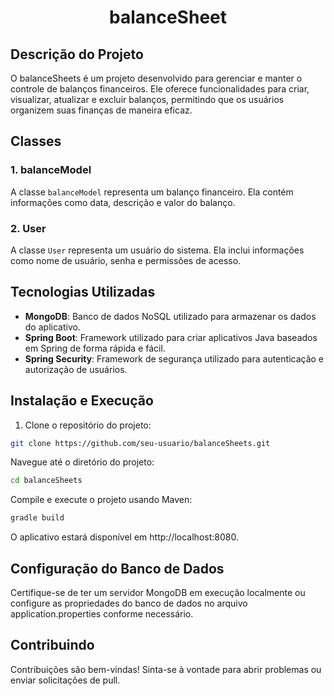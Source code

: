 <h1 align="center">balanceSheet</h1>

## Descrição do Projeto

O balanceSheets é um projeto desenvolvido para gerenciar e manter o controle de balanços financeiros. Ele oferece funcionalidades para criar, visualizar, atualizar e excluir balanços, permitindo que os usuários organizem suas finanças de maneira eficaz.

## Classes

### 1. balanceModel

A classe `balanceModel` representa um balanço financeiro. Ela contém informações como data, descrição e valor do balanço.

### 2. User

A classe `User` representa um usuário do sistema. Ela inclui informações como nome de usuário, senha e permissões de acesso.

## Tecnologias Utilizadas

- **MongoDB**: Banco de dados NoSQL utilizado para armazenar os dados do aplicativo.
- **Spring Boot**: Framework utilizado para criar aplicativos Java baseados em Spring de forma rápida e fácil.
- **Spring Security**: Framework de segurança utilizado para autenticação e autorização de usuários.

## Instalação e Execução

1. Clone o repositório do projeto:

```bash
git clone https://github.com/seu-usuario/balanceSheets.git
```

Navegue até o diretório do projeto:

```bash
cd balanceSheets
```

Compile e execute o projeto usando Maven:

```bash
gradle build
```
O aplicativo estará disponível em http://localhost:8080.

## Configuração do Banco de Dados
Certifique-se de ter um servidor MongoDB em execução localmente ou configure as propriedades do banco de dados no arquivo application.properties conforme necessário.

## Contribuindo
Contribuições são bem-vindas! Sinta-se à vontade para abrir problemas ou enviar solicitações de pull.
